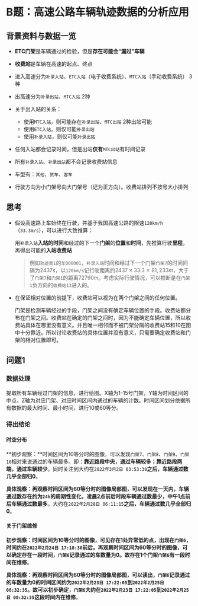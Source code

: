 # B题：高速公路车辆轨迹数据的分析应用

## 背景资料与数据一览

* **ETC门架**是车辆通过的检验，但是**存在可能会“漏过”车辆**
* **收费站**是车辆在高速的起点、终点

* 进入高速分为`补录入站`、`ETC入站`（电子收费系统）、`MTC入站`（手动收费系统） 3种
* 出高速分为`补录出站`、`MTC入站` 2种
* 关于出入站的关系：
  * 使用`MTC入站`，则可能存在`补录出站`、`MTC出站` 2种出站可能
  * 使用`ETC入站`，则仅可能`补录出站`
  * 使用`补录入站`，则仅可能`补录出站`
* 任何入站都会记录时间，但是出站**仅有**`MTC出站`有时间记录
* 所有`补录入站`、`补录出站`都不会记录收费站信息
* 车型有：`其他`、`货车`、`客车`
* 行驶方向为小门架号向大门架号（记为正方向）。收费站排列不按号大小排列

## 思考

* 假设高速路上车始终在行驶，并基于我国高速公路的限速`120km/h`（`33.3m/s`），可以进行大致推算：

  用`补录入站`**入站的时间**和经过的下一个**门架**的**位置**和**时间**，先推算行驶**里程**，再得出可能的**入站收费站**

  > 例如`轨迹表1`的`车000001`，`补录入站`时间和经过下一个门架`门架7`的时间间隔为$2437s$，以`120km/s`记行驶距离约$2437 \times 33.3 = 81,233m$，大于了`门架7`和`门架1`的距离$72790m$。考虑实际行驶情况，可以推断是在`门架1`负方向的`收费站13`进入的。

* 在保证相对位置的前提下，收费站可以视为在两个门架之间的任何位置。

  门架是检测车辆经过的手段，门架之间没有确定车辆位置的手段。收费站都分布在门架之间。收费站在确定的门架之间时，因为不能确定车辆位置，所以收费站具体在哪里没有意义。并且唯一相邻而不被门架分隔的收费站15和10在图中十分靠近。所以讨论收费站的具体位置并没有意义，只需要确定收费站和门架的相对位置即可。

## 问题1

### 数据处理

提取所有车辆经过门架的信息，进行绘图。X轴为1-15号门架，Y轴为时间区间的中点，Z轴为对应门架、对应时间区间内通过的车辆的计数。时间区间划分依据所有数据的最大时间、最小时间，进行10或60等分。

### 得出结论

#### 时空分布

**初步观察：**时间区间为10等分时的图像，可以发现`门架7`、`门架8`、`门架9`、`门架10`相对来说通过的车辆最多。即：**靠近路段中央，通过车辆较多；靠近路段两端，通过车辆较少**。同时关注到大约在`2022年3月2日 03:53:30`**之后，车辆通过数几乎全部归0**。

**具体观察：**再观察时间区间为60等分时的图像局部图，可以发现**在一天内，车辆通过数存在约为`24h`的周期性变化，凌晨2点前后时段车辆通过数最少，中午1点前后车辆通过数最多**。大约在`2022年2月28日 06:11:15`**之后，车辆通过数几乎全部归0**。

#### 关于门架维修

**初步观察：**时间区间为10等分时的图像，可见存在1处异常低的点，出现在`门架6`，时间约在`2022年2月24日 17:18:30`前后。再观察时间区间为60等分时的图像，可以确定存在一段时间，`门架6`记录通过的车数量为0。故**存在1个门架`门架6`有一段时间在维修**。

**具体观察：**再观察时间区间为60等分时的图像局部图，可以读出，`门架6`记录通过的车数量为0的时间区间约为`2022年2月23日 17:22:05`到`2022年2月25日 08:32:35`。故可以初步确定，**`门架6`大约在`2022年2月23日 17:22:05`到`2022年2月25日 08:32:35`这段时间内在维修**。
